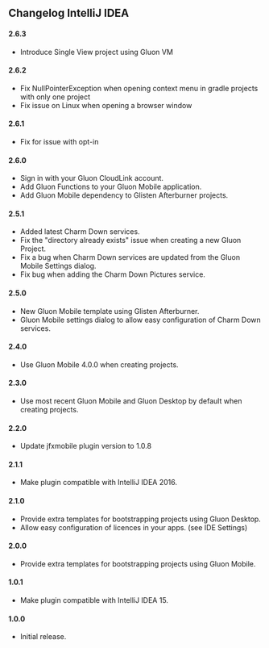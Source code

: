 ## Changelog IntelliJ IDEA

#### 2.6.3

* Introduce Single View project using Gluon VM

#### 2.6.2

* Fix NullPointerException when opening context menu in gradle projects with only one project
* Fix issue on Linux when opening a browser window

#### 2.6.1

* Fix for issue with opt-in

#### 2.6.0

* Sign in with your Gluon CloudLink account.
* Add Gluon Functions to your Gluon Mobile application.
* Add Gluon Mobile dependency to Glisten Afterburner projects.

#### 2.5.1

* Added latest Charm Down services.
* Fix the "directory already exists" issue when creating a new Gluon Project.
* Fix a bug when Charm Down services are updated from the Gluon Mobile Settings dialog.
* Fix bug when adding the Charm Down Pictures service.

#### 2.5.0

* New Gluon Mobile template using Glisten Afterburner.
* Gluon Mobile settings dialog to allow easy configuration of Charm Down services.

#### 2.4.0

* Use Gluon Mobile 4.0.0 when creating projects.

#### 2.3.0

* Use most recent Gluon Mobile and Gluon Desktop by default when creating projects.

#### 2.2.0

* Update jfxmobile plugin version to 1.0.8

#### 2.1.1

* Make plugin compatible with IntelliJ IDEA 2016.

#### 2.1.0

* Provide extra templates for bootstrapping projects using Gluon Desktop.
* Allow easy configuration of licences in your apps. (see IDE Settings)

#### 2.0.0

* Provide extra templates for bootstrapping projects using Gluon Mobile.

#### 1.0.1

* Make plugin compatible with IntelliJ IDEA 15.

#### 1.0.0

* Initial release.
